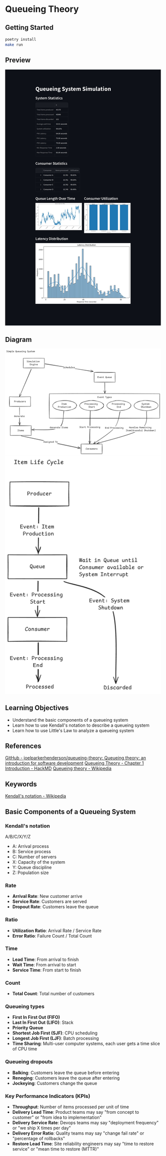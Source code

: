 # Queueing Theory

## Getting Started

```bash
poetry install
make run
```

## Preview

![streamlit-preview](assets/streamlit-preview.jpeg)

## Diagram

![simple-queueing-system](assets/simple-queueing-system.png)
![item-life-cycle](assets/item-life-cycle.png)

## Learning Objectives

- Understand the basic components of a queueing system
- Learn how to use Kendall's notation to describe a queueing system
- Learn how to use Little's Law to analyze a queueing system

## References

[GitHub - joelparkerhenderson/queueing-theory: Queueing theory: an introduction for software development](https://github.com/joelparkerhenderson/queueing-theory/tree/main)
[Queueing Theory - Chapter 1 Introduction - HackMD](https://hackmd.io/kfLYKMjuTY2VaXDuTbsw8Q?view)
[Queueing theory - Wikipedia](https://en.wikipedia.org/wiki/Queueing_theory)

## Keywords

[Kendall's notation - Wikipedia](https://en.wikipedia.org/wiki/Kendall%27s_notation)

## Basic Components of a Queueing System

### Kendall's notation

A/B/C/X/Y/Z

- A: Arrival process
- B: Service process
- C: Number of servers
- X: Capacity of the system
- Y: Queue discipline
- Z: Population size

### Rate

- **Arrival Rate**: New customer arrive
- **Service Rate**: Customers are served
- **Dropout Rate**: Customers leave the queue

### Ratio

- **Utilization Ratio**: Arrival Rate / Service Rate
- **Error Ratio**: Failure Count / Total Count

### Time

- **Lead Time**: From arrival to finish
- **Wait Time**: From arrival to start
- **Service Time**: From start to finish

### Count

- **Total Count**: Total number of customers

### Queueing types

- **First In First Out (FIFO)**
- **Last In First Out (LIFO)**: Stack
- **Priority Queue**
- **Shortest Job First (SJF)**: CPU scheduling
- **Longest Job First (LJF)**: Batch processing
- **Time Sharing**: Multi-user computer systems, each user gets a time slice of CPU time

### Queueing dropouts

- **Balking**: Customers leave the queue before entering
- **Reneging**: Customers leave the queue after entering
- **Jockeying**: Customers change the queue

### Key Performance Indicators (KPIs)

- **Throughput**: Number of items processed per unit of time
- **Delivery Lead Time**: Product teams may say "from concept to customer" or "from idea to implementation"
- **Delivery Service Rate**: Devops teams may say "deployment frequency" or "we ship X times per day"
- **Delivery Error Ratio**: Quality teams may say "change fail rate" or "percentage of rollbacks"
- **Restore Lead Time**: Site reliability engineers may say "time to restore service" or "mean time to restore (MTTR)"
